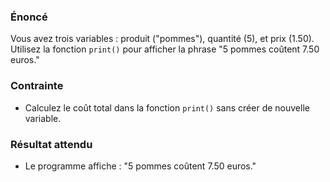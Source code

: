 ### Énoncé

Vous avez trois variables : produit ("pommes"), quantité (5), et prix (1.50). Utilisez la fonction ```print()``` pour afficher la phrase "5 pommes coûtent 7.50 euros."

### Contrainte

- Calculez le coût total dans la fonction ```print()``` sans créer de nouvelle variable.

### Résultat attendu

- Le programme affiche : "5 pommes coûtent 7.50 euros."
